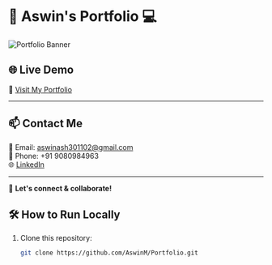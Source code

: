 # 🚀 Aswin's Portfolio 💻  

![Portfolio Banner](https://capsule-render.vercel.app/api?type=waving&color=gradient&height=150&section=header&text=Welcome%20to%20My%20Portfolio!&fontSize=32)


## 🌐 Live Demo  
🔗 [Visit My Portfolio](#) 

---

## 📫 Contact Me  
📧 Email: aswinash301102@gmail.com  
📱 Phone: +91 9080984963  
🌐 [LinkedIn](https://www.linkedin.com/in/aswinash05)  

---

🚀 **Let's connect & collaborate!**
## 🛠 How to Run Locally  
1. Clone this repository:  
   ```sh
   git clone https://github.com/AswinM/Portfolio.git
